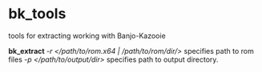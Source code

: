 # bk_tools
tools for extracting working with Banjo-Kazooie

**bk_extract**
*-r </path/to/rom.x64 | /path/to/rom/dir/>* specifies path to rom files 
*-p </path/to/output/dir>* specifies path to output directory.
